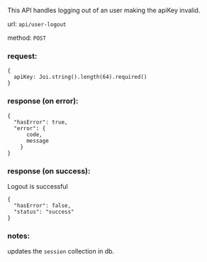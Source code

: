 
This API handles logging out of an user making the apiKey invalid.

url: `api/user-logout`

method: `POST`

### request: 
```
{
  apiKey: Joi.string().length(64).required()
}
```

### response (on error):
```
{
  "hasError": true,
  "error": {
      code,
      message
    }
}
```

### response (on success):
Logout is successful
```
{
  "hasError": false,
  "status": "success"
}
```

### notes:
updates the `session` collection in db.
